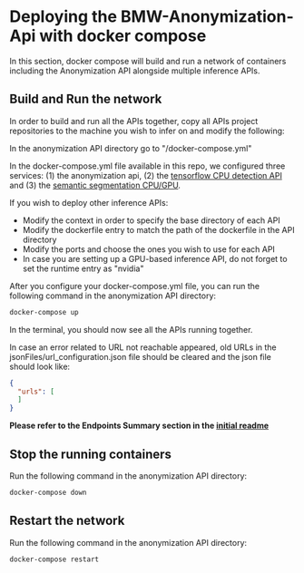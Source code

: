 # Deploying the BMW-Anonymization-Api with docker compose

In this section, docker compose will build and run a network of containers including the Anonymization API alongside multiple inference APIs.

## Build and Run the network

In order to build and run all the APIs together, copy all APIs project repositories to the machine you wish to infer on and modify the following:

In the anonymization API directory go to "/docker-compose.yml"

In the docker-compose.yml file available in this repo, we configured three services: (1) the anonymization api, (2) the [tensorflow CPU detection API](https://github.com/BMW-InnovationLab/BMW-TensorFlow-Inference-API-CPU) and (3) the [semantic segmentation CPU/GPU](https://github.com/BMW-InnovationLab/BMW-Semantic-Segmentation-Inference-API-GPU-CPU).

If you wish to deploy other inference APIs:
- Modify the context in order to specify the base directory of each API
- Modify the dockerfile entry to match the path of the dockerfile in the API directory 
- Modify the ports and choose the ones you wish to use for each API
- In case you are setting up a GPU-based inference API, do not forget to set the runtime entry as "nvidia" 

After you configure your docker-compose.yml file, you can run the following command in the anonymization API directory:

```sh
docker-compose up
```

In the terminal, you should now see all the APIs running together.

In case an error related to URL not reachable appeared, old URLs in the jsonFiles/url_configuration.json file should be cleared and the json file should look like:
```json
{
  "urls": [
  ]
}
```

**Please refer to the Endpoints Summary section in the [initial readme](https://github.com/BMW-InnovationLab/BMW-Anonymization-API/)**

## Stop the running containers

Run the following command in the anonymization API directory:

```sh
docker-compose down
```

## Restart the network

Run the following command in the anonymization API directory:

```sh
docker-compose restart
```
